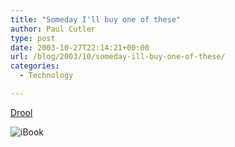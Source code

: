 ```yaml
---
title: "Someday I'll buy one of these"
author: Paul Cutler
type: post
date: 2003-10-27T22:14:21+00:00
url: /blog/2003/10/someday-ill-buy-one-of-these/
categories:
  - Technology

---
```

[Drool][1]

<img src="https://i2.wp.com/a248.e.akamai.net/7/248/2041/418/store.apple.com/Catalog/US/Images/productshotibook_1003.jpg?w=700" alt="iBook" title="My iBook" data-recalc-dims="1" />

 [1]: http://store.apple.com/1-800-MY-APPLE/WebObjects/AppleStore.woa/72104/wo/yO57zTTxjTuU2O3CABSjPMsCxNK/1.0.7.1.0.5.3